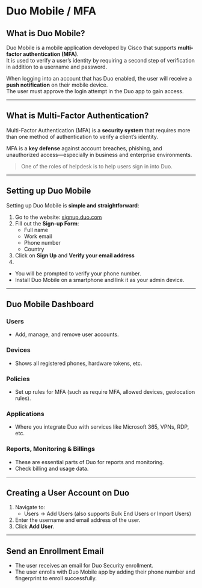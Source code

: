 # Duo Mobile / MFA

##  What is Duo Mobile?
Duo Mobile is a mobile application developed by Cisco that supports **multi-factor authentication (MFA)**.  
It is used to verify a user’s identity by requiring a second step of verification in addition to a username and password.

When logging into an account that has Duo enabled, the user will receive a **push notification** on their mobile device.  
The user must approve the login attempt in the Duo app to gain access.

---
##  What is Multi-Factor Authentication?
Multi-Factor Authentication (MFA) is a **security system** that requires more than one method of authentication to verify a client’s identity.

MFA is a **key defense** against account breaches, phishing, and unauthorized access—especially in business and enterprise environments.

> One of the roles of helpdesk is to help users sign in into Duo.

---
##  Setting up Duo Mobile

Setting up Duo Mobile is **simple and straightforward**:

1. Go to the website: [signup.duo.com](https://signup.duo.com)
2. Fill out the **Sign-up Form**:
   - Full name  
   - Work email  
   - Phone number  
   - Country  
1. Click on **Sign Up** and **Verify your email address**
2. 
- You will be prompted to verify your phone number.
- Install Duo Mobile on a smartphone and link it as your admin device.

---

## Duo Mobile Dashboard

### Users
- Add, manage, and remove user accounts.

### Devices
- Shows all registered phones, hardware tokens, etc.

### Policies
- Set up rules for MFA (such as require MFA, allowed devices, geolocation rules).

### Applications
- Where you integrate Duo with services like Microsoft 365, VPNs, RDP, etc.

### Reports, Monitoring & Billings
- These are essential parts of Duo for reports and monitoring.
- Check billing and usage data.

---

## Creating a User Account on Duo

1. Navigate to:
   - Users → Add Users (also supports Bulk End Users or Import Users)
2. Enter the username and email address of the user.
3. Click **Add User**.

---

## Send an Enrollment Email

- The user receives an email for Duo Security enrollment.
- The user enrolls with Duo Mobile app by adding their phone number and fingerprint to enroll successfully.

